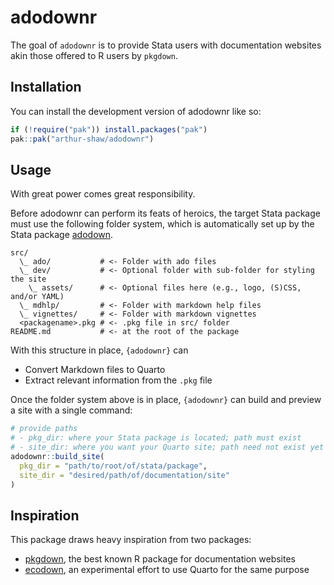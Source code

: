 
<!-- README.md is generated from README.Rmd. Please edit that file -->

# adodownr

<!-- badges: start -->
<!-- badges: end -->

The goal of `adodownr` is to provide Stata users with documentation
websites akin those offered to R users by `pkgdown`.

## Installation

You can install the development version of adodownr like so:

``` r
if (!require("pak")) install.packages("pak")
pak::pak("arthur-shaw/adodownr")
```

## Usage

With great power comes great responsibility.

Before adodownr can perform its feats of heroics, the target Stata
package must use the following folder system, which is automatically set
up by the Stata package
[adodown](https://github.com/lsms-worldbank/adodown).

    src/
      \_ ado/           # <- Folder with ado files
      \_ dev/           # <- Optional folder with sub-folder for styling the site
        \_ assets/      # <- Optional files here (e.g., logo, (S)CSS, and/or YAML)
      \_ mdhlp/         # <- Folder with markdown help files
      \_ vignettes/     # <- Folder with markdown vignettes
      <packagename>.pkg # <- .pkg file in src/ folder
    README.md           # <- at the root of the package

With this structure in place, `{adodownr}` can

- Convert Markdown files to Quarto
- Extract relevant information from the `.pkg` file

Once the folder system above is in place, `{adodownr}` can build and
preview a site with a single command:

``` r
# provide paths
# - pkg_dir: where your Stata package is located; path must exist
# - site_dir: where you want your Quarto site; path need not exist yet
adodownr::build_site(
  pkg_dir = "path/to/root/of/stata/package",
  site_dir = "desired/path/of/documentation/site"
)
```

## Inspiration

This package draws heavy inspiration from two packages:

- [pkgdown](https://github.com/r-lib/pkgdown/), the best known R package
  for documentation websites
- [ecodown](https://github.com/edgararuiz/ecodown), an experimental
  effort to use Quarto for the same purpose
